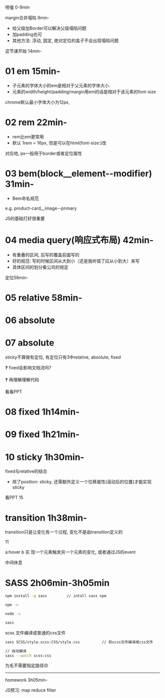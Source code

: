 
唠嗑 0-9min

margin合并塌陷 9min-
+ 给父级加Border可以解决父级塌陷问题
+ 加padding也可
+ 其他方法: 浮动, 固定, 绝对定位的盒子不会出现塌陷问题


这节课开始 14min-
# 01 em 15min-
+ 子元素的字体大小的em是相对于父元素的字体大小.
+ 元素的width/height/padding/margin用em的话是相对于该元素的font-size

chrome默认最小字体大小为12px, 

# 02 rem 22min-
+ rem比em更常用
+ 默认 1rem = 16px, 但是可以在html{font-size:}改

对应地, px一般用于border或者定位属性

# 03 bem(block__element--modifier) 31min-
+ Bem命名规范

e.g.
product-card__image--primary


JS的基础打好很重要

# 04 media query(响应式布局) 42min-
+ 有重叠的区间, 后写的覆盖前面写的
+ 好的规范: 写的时候区间从大到小（还是我听错了应从小到大）来写
+ 具体区间的划分看公司的规定


定位58min-

# 05 relative 58min-


# 06 absolute

# 07 absolute

sticky不算做有定位, 有定位只有3中relative, absolute, fixed

:question: fixed会影响文档流吗?

:question: 再理解理解代码

看看PPT


# 08 fixed 1h14min-

# 09 fixed 1h21min-

# 10 sticky 1h30min-
fixed与relative的结合
+ 除了position: sticky, 还需额外定义一个位移属性(滚动后的位置)才能实现sticky

看PPT 15


# transition 1h38min-

transition只是让变化有一个过程, 变化不是由transition定义的

11

a:hover b 实 现一个元素触发另一个元素的变化, 或者通过JS的event


中间休息

# SASS 2h06min-3h05min

```bash
npm install -g sass         // intall sass npm

npm -v

node -v

sass
```


scss 文件编译成普通的css文件
```bash
sass SCSS/style.scss:CSS/style.css          // 将scss文件编译成css文件
```

```bash
// 自动编译
sass --watch scss:css
```
为毛不需要指定路径:angry:



---

homework 3h05min-

JS预习: 
map reduce filter